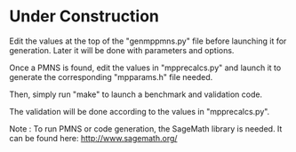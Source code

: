 # Under Construction
Edit the values at the top of the "genmppmns.py" file before launching it for generation. Later it will be done with parameters and options.

Once a PMNS is found, edit the values in "mpprecalcs.py" and launch it to generate the corresponding "mpparams.h" file needed.

Then, simply run "make" to launch a benchmark and validation code.

The validation will be done according to the values in "mpprecalcs.py".

Note : To run PMNS or code generation, the SageMath library is needed. It can be found here: http://www.sagemath.org/

